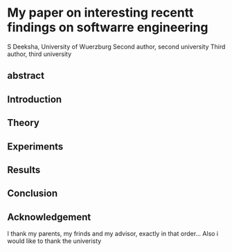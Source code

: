 # My paper on interesting recentt findings on softwarre engineering

S Deeksha, University of Wuerzburg
Second author, second university
Third author, third university
## abstract

## Introduction

## Theory

## Experiments

## Results

## Conclusion

## Acknowledgement
I thank my parents, my frinds and my advisor, exactly in that order...
Also i would like to thank the univeristy
